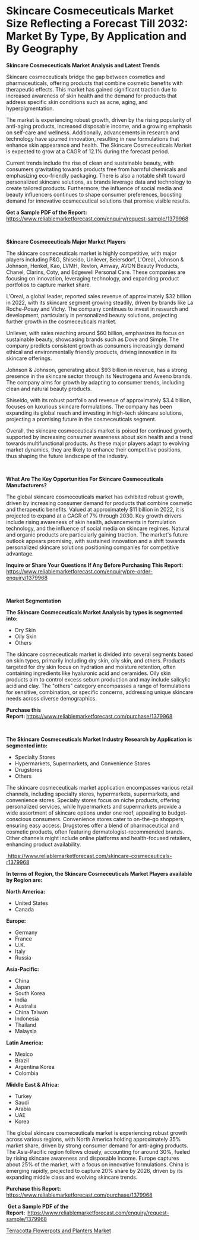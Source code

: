 <p><h1>Skincare Cosmeceuticals Market Size Reflecting a Forecast Till 2032: Market By Type, By Application and By Geography</h1></p><p><strong>Skincare Cosmeceuticals Market Analysis and Latest Trends</strong></p>
<p><p>Skincare cosmeceuticals bridge the gap between cosmetics and pharmaceuticals, offering products that combine cosmetic benefits with therapeutic effects. This market has gained significant traction due to increased awareness of skin health and the demand for products that address specific skin conditions such as acne, aging, and hyperpigmentation. </p><p>The market is experiencing robust growth, driven by the rising popularity of anti-aging products, increased disposable income, and a growing emphasis on self-care and wellness. Additionally, advancements in research and technology have spurred innovation, resulting in new formulations that enhance skin appearance and health. The Skincare Cosmeceuticals Market is expected to grow at a CAGR of 12.1% during the forecast period. </p><p>Current trends include the rise of clean and sustainable beauty, with consumers gravitating towards products free from harmful chemicals and emphasizing eco-friendly packaging. There is also a notable shift toward personalized skincare solutions, as brands leverage data and technology to create tailored products. Furthermore, the influence of social media and beauty influencers continues to shape consumer preferences, boosting demand for innovative cosmeceutical solutions that promise visible results.</p></p>
<p><strong>Get a Sample PDF of the Report:&nbsp;</strong> <a href="https://www.reliablemarketforecast.com/enquiry/request-sample/1379968?utm_campaign=1875&utm_medium=2&utm_source=Github&utm_content=ia&utm_term=09022025&utm_id=skincare-cosmeceuticals">https://www.reliablemarketforecast.com/enquiry/request-sample/1379968</a></p>
<p>&nbsp;</p>
<p><strong>Skincare Cosmeceuticals Major Market Players</strong></p>
<p><p>The skincare cosmeceuticals market is highly competitive, with major players including P&G, Shiseido, Unilever, Beiersdorf, L'Oreal, Johnson & Johnson, Henkel, Kao, LVMH, Revlon, Amway, AVON Beauty Products, Chanel, Clarins, Coty, and Edgewell Personal Care. These companies are focusing on innovation, leveraging technology, and expanding product portfolios to capture market share.</p><p>L’Oreal, a global leader, reported sales revenue of approximately $32 billion in 2022, with its skincare segment growing steadily, driven by brands like La Roche-Posay and Vichy. The company continues to invest in research and development, particularly in personalized beauty solutions, projecting further growth in the cosmeceuticals market.</p><p>Unilever, with sales reaching around $60 billion, emphasizes its focus on sustainable beauty, showcasing brands such as Dove and Simple. The company predicts consistent growth as consumers increasingly demand ethical and environmentally friendly products, driving innovation in its skincare offerings.</p><p>Johnson & Johnson, generating about $93 billion in revenue, has a strong presence in the skincare sector through its Neutrogena and Aveeno brands. The company aims for growth by adapting to consumer trends, including clean and natural beauty products.</p><p>Shiseido, with its robust portfolio and revenue of approximately $3.4 billion, focuses on luxurious skincare formulations. The company has been expanding its global reach and investing in high-tech skincare solutions, projecting a promising future in the cosmeceuticals segment.</p><p>Overall, the skincare cosmeceuticals market is poised for continued growth, supported by increasing consumer awareness about skin health and a trend towards multifunctional products. As these major players adapt to evolving market dynamics, they are likely to enhance their competitive positions, thus shaping the future landscape of the industry.</p></p>
<p>&nbsp;</p>
<p><strong>What Are The Key Opportunities For Skincare Cosmeceuticals Manufacturers?</strong></p>
<p><p>The global skincare cosmeceuticals market has exhibited robust growth, driven by increasing consumer demand for products that combine cosmetic and therapeutic benefits. Valued at approximately $11 billion in 2022, it is projected to expand at a CAGR of 7% through 2030. Key growth drivers include rising awareness of skin health, advancements in formulation technology, and the influence of social media on skincare regimes. Natural and organic products are particularly gaining traction. The market's future outlook appears promising, with sustained innovation and a shift towards personalized skincare solutions positioning companies for competitive advantage.</p></p>
<p><strong>Inquire or Share Your Questions If Any Before Purchasing This Report:</strong> <a href="https://www.reliablemarketforecast.com/enquiry/pre-order-enquiry/1379968?utm_campaign=1875&utm_medium=2&utm_source=Github&utm_content=ia&utm_term=09022025&utm_id=skincare-cosmeceuticals">https://www.reliablemarketforecast.com/enquiry/pre-order-enquiry/1379968</a></p>
<p>&nbsp;</p>
<p><strong>Market Segmentation</strong></p>
<p><strong>The Skincare Cosmeceuticals Market Analysis by types is segmented into:</strong></p>
<p><ul><li>Dry Skin</li><li>Oily Skin</li><li>Others</li></ul></p>
<p><p>The skincare cosmeceuticals market is divided into several segments based on skin types, primarily including dry skin, oily skin, and others. Products targeted for dry skin focus on hydration and moisture retention, often containing ingredients like hyaluronic acid and ceramides. Oily skin products aim to control excess sebum production and may include salicylic acid and clay. The "others" category encompasses a range of formulations for sensitive, combination, or specific concerns, addressing unique skincare needs across diverse demographics.</p></p>
<p><strong>Purchase this Report:&nbsp;</strong><a href="https://www.reliablemarketforecast.com/purchase/1379968?utm_campaign=1875&utm_medium=2&utm_source=Github&utm_content=ia&utm_term=09022025&utm_id=skincare-cosmeceuticals">https://www.reliablemarketforecast.com/purchase/1379968</a></p>
<p>&nbsp;</p>
<p><strong>The Skincare Cosmeceuticals Market Industry Research by Application is segmented into:</strong></p>
<p><ul><li>Specialty Stores</li><li>Hypermarkets, Supermarkets, and Convenience Stores</li><li>Drugstores</li><li>Others</li></ul></p>
<p><p>The skincare cosmeceuticals market application encompasses various retail channels, including specialty stores, hypermarkets, supermarkets, and convenience stores. Specialty stores focus on niche products, offering personalized services, while hypermarkets and supermarkets provide a wide assortment of skincare options under one roof, appealing to budget-conscious consumers. Convenience stores cater to on-the-go shoppers, ensuring easy access. Drugstores offer a blend of pharmaceutical and cosmetic products, often featuring dermatologist-recommended brands. Other channels might include online platforms and health-focused retailers, enhancing product availability.</p></p>
<p><a href="https://www.reliablemarketforecast.com/skincare-cosmeceuticals-r1379968?utm_campaign=1875&utm_medium=2&utm_source=Github&utm_content=ia&utm_term=09022025&utm_id=skincare-cosmeceuticals">&nbsp;https://www.reliablemarketforecast.com/skincare-cosmeceuticals-r1379968</a></p>
<p><strong>In terms of Region, the Skincare Cosmeceuticals Market Players available by Region are:</strong></p>
<p>
    <p> <strong> North America: </strong>
        <ul>
            <li>United States</li>
            <li>Canada</li>
        </ul>
        </p> 
    <p> <strong> Europe: </strong>
        <ul>
            <li>Germany</li>
            <li>France</li>
            <li>U.K.</li>
            <li>Italy</li>
            <li>Russia</li>
        </ul>
        </p> 
    <p> <strong> Asia-Pacific: </strong>
        <ul>
            <li>China</li>
            <li>Japan</li>
            <li>South Korea</li>
            <li>India</li>
            <li>Australia</li>
            <li>China Taiwan</li>
            <li>Indonesia</li>
            <li>Thailand</li>
            <li>Malaysia</li>
        </ul>
        </p> 
    <p> <strong> Latin America: </strong>
        <ul>
            <li>Mexico</li>
            <li>Brazil</li>
            <li>Argentina Korea</li>
            <li>Colombia</li>
        </ul>
        </p> 
    <p> <strong> Middle East & Africa: </strong>
        <ul>
            <li>Turkey</li>
            <li>Saudi</li>
            <li>Arabia</li>
            <li>UAE</li>
            <li>Korea</li>
        </ul>
    </p>
    </p>
<p><p>The global skincare cosmeceuticals market is experiencing robust growth across various regions, with North America holding approximately 35% market share, driven by strong consumer demand for anti-aging products. The Asia-Pacific region follows closely, accounting for around 30%, fueled by rising skincare awareness and disposable income. Europe captures about 25% of the market, with a focus on innovative formulations. China is emerging rapidly, projected to capture 20% share by 2026, driven by its expanding middle class and evolving skincare trends.</p></p>
<p><strong>Purchase this Report: </strong><a href="https://www.reliablemarketforecast.com/purchase/1379968?utm_campaign=1875&utm_medium=2&utm_source=Github&utm_content=ia&utm_term=09022025&utm_id=skincare-cosmeceuticals">https://www.reliablemarketforecast.com/purchase/1379968</a></p>
<p>&nbsp;<strong>Get a Sample PDF of the Report:&nbsp;&nbsp;</strong><a href="https://www.reliablemarketforecast.com/enquiry/request-sample/1379968?utm_campaign=1875&utm_medium=2&utm_source=Github&utm_content=ia&utm_term=09022025&utm_id=skincare-cosmeceuticals">https://www.reliablemarketforecast.com/enquiry/request-sample/1379968</a></p>
<p><strong></strong></p>
<p><p><a href="https://github.com/Chiragrp22/Market-Research-Report-List-7/blob/main/terracotta-flowerpots-and-planters-market.md?utm_campaign=1875&utm_medium=2&utm_source=Github&utm_content=ia&utm_term=09022025&utm_id=skincare-cosmeceuticals">Terracotta Flowerpots and Planters Market</a></p></p>
